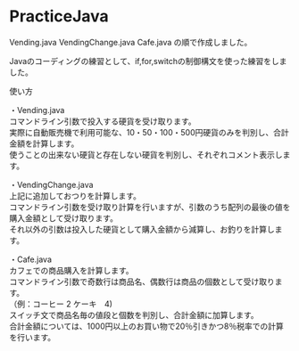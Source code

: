 # PracticeJava

Vending.java
VendingChange.java
Cafe.java
の順で作成しました。

Javaのコーディングの練習として、if,for,switchの制御構文を使った練習をしました。  

使い方  

・Vending.java  
コマンドライン引数で投入する硬貨を受け取ります。  
実際に自動販売機で利用可能な、10・50・100・500円硬貨のみを判別し、合計金額を計算します。  
使うことの出来ない硬貨と存在しない硬貨を判別し、それぞれコメント表示します。  

・VendingChange.java  
上記に追加しておつりを計算します。  
コマンドライン引数を受け取り計算を行いますが、引数のうち配列の最後の値を購入金額として受け取ります。  
それ以外の引数は投入した硬貨として購入金額から減算し、お釣りを計算します。  

・Cafe.java  
カフェでの商品購入を計算します。  
コマンドライン引数で奇数行は商品名、偶数行は商品の個数として受け取ります。  
（例：コーヒー 2 ケーキ　4)  
スイッチ文で商品名毎の値段と個数を判別し、合計金額に加算します。  
合計金額については、1000円以上のお買い物で20％引きかつ8％税率での計算を行います。  


